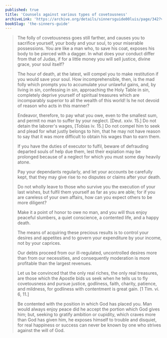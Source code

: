 ```yaml
---
published: true
title: 'Counsels against various types of covetousness'
archiveLink: 'https://archive.org/details/sinnersguide00luis/page/342?view=theater'
bookSlug: 'the-sinners-guide'
---
```


> The folly of covetousness goes still farther, and causes you to sacrifice yourself, your body and your soul, to your miserable possessions. You are like a man who, to save his coat, exposes his body to be pierced with a dagger. In what does your conduct differ from that of Judas, if for a little money you will sell justice, divine grace, your soul itself?
>
> The hour of death, at the latest, will compel you to make restitution if you would save your soul. How incomprehensible, then, is the mad folly which prompts you to accumulate your unlawful gains, and, by living in sin, confessing in sin, approaching the Holy Table in sin, completely deprive yourself of spiritual treasures which are incomparably superior to all the wealth of this world! Is he not devoid of reason who acts in this manner?
>
> Endeavor, therefore, to pay what you owe, even to the smallest sum, and permit no man to suffer by your neglect. [Deut. xxiv. 15.] Do not detain the laborer's wages, [Tobias iv. 15.] Do not compel him to seek and plead for what justly belongs to him, that he may not have reason to say that it was more difficult to obtain his wages than to earn them.
>
> If you have the duties of executor to fulfil, beware of defrauding departed souls of help due them, lest their expiation may be prolonged because of a neglect for which you must some day heavily atone.
>
> Pay your dependants regularly, and let your accounts be carefully kept, that they may give rise to no disputes or claims after your death.
>
> Do not wholly leave to those who survive you the execution of your last wishes, but fulfil them yourself as far as you are able; for if you are careless of your own affairs, how can you expect others to be more diligent?
>
> Make it a point of honor to owe no man, and you will thus enjoy peaceful slumbers, a quiet conscience, a contented life, and a happy death.
>
> The means of acquiring these precious results is to control your desires and appetites and to govern your expenditure by your income, not by your caprices.
>
> Our debts proceed from our ill-regulated, uncontrolled desires more than from our necessities, and consequently moderation is more profitable than the largest revenues.
>
> Let us be convinced that the only real riches, the only real treasures, are those which the Apostle bids us seek when he tells us to fly covetousness and pursue justice, godliness, faith, charity, patience, and mildness, for godliness with contentment is great gain. [1 Tim. vi. 6, 11.]
>
> Be contented with the position in which God has placed you. Man would always enjoy peace did he accept the portion which God gives him; but, seeking to gratify ambition or cupidity, which craves more than God has given him, he exposes himself to trouble and disquiet, for real happiness or success can never be known by one who strives against the will of God.
